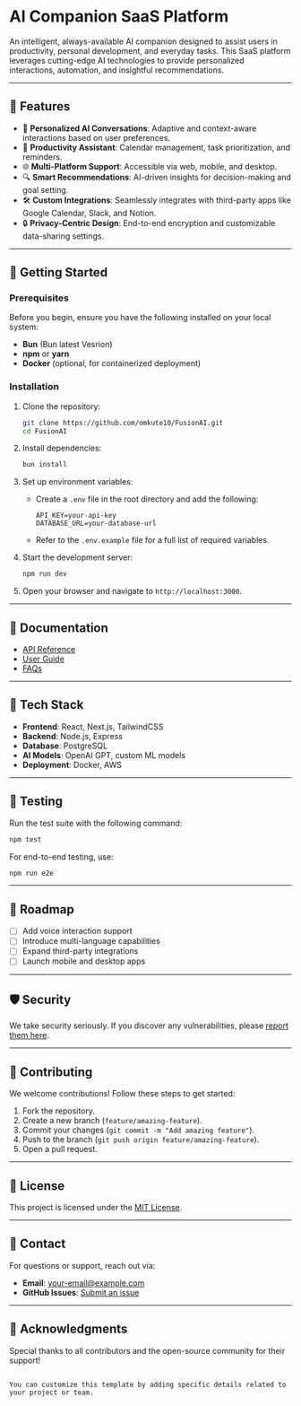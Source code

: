 # AI Companion SaaS Platform

An intelligent, always-available AI companion designed to assist users in productivity, personal development, and everyday tasks. This SaaS platform leverages cutting-edge AI technologies to provide personalized interactions, automation, and insightful recommendations.  

---

## 🌟 Features

- 🧠 **Personalized AI Conversations**: Adaptive and context-aware interactions based on user preferences.  
- 📅 **Productivity Assistant**: Calendar management, task prioritization, and reminders.  
- 🌐 **Multi-Platform Support**: Accessible via web, mobile, and desktop.  
- 🔍 **Smart Recommendations**: AI-driven insights for decision-making and goal setting.  
- 🛠️ **Custom Integrations**: Seamlessly integrates with third-party apps like Google Calendar, Slack, and Notion.  
- 🔒 **Privacy-Centric Design**: End-to-end encryption and customizable data-sharing settings.

---

## 🚀 Getting Started

### Prerequisites

Before you begin, ensure you have the following installed on your local system:

- **Bun** (Bun latest Vesrion)
- **npm** or **yarn**
- **Docker** (optional, for containerized deployment)

### Installation

1. Clone the repository:
   ```bash
   git clone https://github.com/omkute10/FusionAI.git
   cd FusionAI
   ```

2. Install dependencies:
   ```bash
   bun install
   ```

3. Set up environment variables:
   - Create a `.env` file in the root directory and add the following:
     ```
     API_KEY=your-api-key
     DATABASE_URL=your-database-url
     ```
   - Refer to the `.env.example` file for a full list of required variables.

4. Start the development server:
   ```bash
   npm run dev
   ```

5. Open your browser and navigate to `http://localhost:3000`.

---

## 📖 Documentation

- [API Reference](https://github.com/omkute10me/FusionAI/wiki/API-Reference)
- [User Guide](https://github.com/omkute10/FusionAI/wiki/User-Guide)
- [FAQs](https://github.com/omkute10/FusionAI/wiki/FAQs)

---

## 🔧 Tech Stack

- **Frontend**: React, Next.js, TailwindCSS  
- **Backend**: Node.js, Express  
- **Database**: PostgreSQL  
- **AI Models**: OpenAI GPT, custom ML models  
- **Deployment**: Docker, AWS  

---

## 🧪 Testing

Run the test suite with the following command:  
```bash
npm test
```

For end-to-end testing, use:  
```bash
npm run e2e
```

---

## 🎯 Roadmap

- [ ] Add voice interaction support  
- [ ] Introduce multi-language capabilities  
- [ ] Expand third-party integrations  
- [ ] Launch mobile and desktop apps  

---

## 🛡️ Security

We take security seriously. If you discover any vulnerabilities, please [report them here](https://github.com/omkute10/FusionAI/security).  

---

## 🤝 Contributing

We welcome contributions! Follow these steps to get started:

1. Fork the repository.  
2. Create a new branch (`feature/amazing-feature`).  
3. Commit your changes (`git commit -m "Add amazing feature"`).  
4. Push to the branch (`git push origin feature/amazing-feature`).  
5. Open a pull request.  

---

## 📝 License

This project is licensed under the [MIT License](LICENSE).  

---

## 💬 Contact

For questions or support, reach out via:  
- **Email**: your-email@example.com  
- **GitHub Issues**: [Submit an issue](https://github.com/omkute10/FusionAI/issues)  

---

## 🙌 Acknowledgments

Special thanks to all contributors and the open-source community for their support!  
```

You can customize this template by adding specific details related to your project or team.